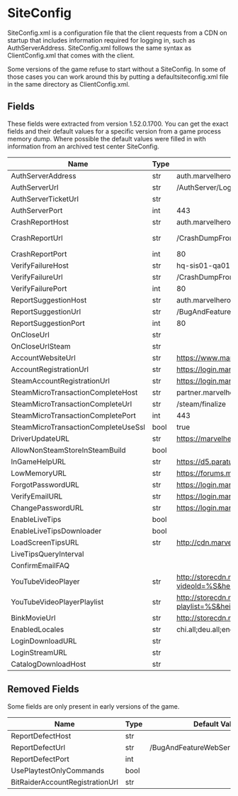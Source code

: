 # SiteConfig

SiteConfig.xml is a configuration file that the client requests from a CDN on startup that includes information required for logging in, such as AuthServerAddress. SiteConfig.xml follows the same syntax as ClientConfig.xml that comes with the client.

Some versions of the game refuse to start without a SiteConfig. In some of those cases you can work around this by putting a defaultsiteconfig.xml file in the same directory as ClientConfig.xml.

## Fields

These fields were extracted from version 1.52.0.1700. You can get the exact fields and their default values for a specific version from a game process memory dump. Where possible the default values were filled in with information from an archived test center SiteConfig.

| Name                                | Type | Default Value                                                                                     | Note                                                         |
| ----------------------------------- | ---- | ------------------------------------------------------------------------------------------------- | ------------------------------------------------------------ |
| AuthServerAddress                   | str  | auth.marvelheroes.com                                                                             |                                                              |
| AuthServerUrl                       | str  | /AuthServer/Login/IndexPB                                                                         |                                                              |
| AuthServerTicketUrl                 | str  |                                                                                                   |                                                              |
| AuthServerPort                      | int  | 443                                                                                               | Shipping builds seem to be hardcoded to port 443             |
| CrashReportHost                     | str  | auth.marvelheroes.com                                                                             | Embedded value is hq-gar-dev01                               |
| CrashReportUrl                      | str  | /CrashDumpFrontend/Multipart/ProcessCrashReport                                                   | Embedded value is /MinidumpWebService/Home/ProcessPostedDump |
| CrashReportPort                     | int  | 80                                                                                                |                                                              |
| VerifyFailureHost                   | str  | hq-sis01-qa01.hq-california.com                                                                   | Embedded value is localhost                                  |
| VerifyFailureUrl                    | str  | /CrashDumpFrontend/Multipart/ProcessVerifyReport                                                  |                                                              |
| VerifyFailurePort                   | int  | 80                                                                                                |                                                              |
| ReportSuggestionHost                | str  | auth.marvelheroes.com                                                                             |                                                              |
| ReportSuggestionUrl                 | str  | /BugAndFeatureWebService/NewSuggestion                                                            |                                                              |
| ReportSuggestionPort                | int  | 80                                                                                                |                                                              |
| OnCloseUrl                          | str  |                                                                                                   |                                                              |
| OnCloseUrlSteam                     | str  |                                                                                                   |                                                              |
| AccountWebsiteUrl                   | str  | https://www.marvelheroes.com                                                                      |                                                              |
| AccountRegistrationUrl              | str  | https://login.marvelheroes.com/registration.php?pcode=                                            |                                                              |
| SteamAccountRegistrationUrl         | str  | https://login.marvelheroes.com/registration.php?pcode=steam                                       |                                                              |
| SteamMicroTransactionCompleteHost   | str  | partner.marvelheroes.com                                                                          |                                                              |
| SteamMicroTransactionCompleteUrl    | str  | /steam/finalize                                                                                   |                                                              |
| SteamMicroTransactionCompletePort   | int  | 443                                                                                               |                                                              |
| SteamMicroTransactionCompleteUseSsl | bool | true                                                                                              |                                                              |
| DriverUpdateURL                     | str  | https://marvelheroes.com/support/drivers                                                          |                                                              |
| AllowNonSteamStoreInSteamBuild      | bool |                                                                                                   |                                                              |
| InGameHelpURL                       | str  | https://d5.parature.com/ics/support/default.asp?deptID=15144                                      |                                                              |
| LowMemoryURL                        | str  | https://forums.marvelheroes.com/discussion/comment/1179527/#Comment_1179527                       |                                                              |
| ForgotPasswordURL                   | str  | https://login.marvelheroes.com/forgotpassword.php                                                 |                                                              |
| VerifyEmailURL                      | str  | https://login.marvelheroes.com                                                                    |                                                              |
| ChangePasswordURL                   | str  | https://login.marvelheroes.com/dashboard/changepassword.php                                       |                                                              |
| EnableLiveTips                      | bool |                                                                                                   |                                                              |
| EnableLiveTipsDownloader            | bool |                                                                                                   |                                                              |
| LoadScreenTipsURL                   | str  | http://cdn.marvelheroes.com/marvelheroes/liveloadingtips.xml                                      |                                                              |
| LiveTipsQueryInterval               |      |                                                                                                   |                                                              |
| ConfirmEmailFAQ                     |      |                                                                                                   |                                                              |
| YouTubeVideoPlayer                  | str  | http://storecdn.marvelheroes.com/cdn/youtubePlayer.html?videoId=%S&height=%d&width=%d&protoId=%S  |                                                              |
| YouTubeVideoPlayerPlaylist          | str  | http://storecdn.marvelheroes.com/cdn/youtubePlayer.html?playlist=%S&height=%d&width=%d&protoId=%S |                                                              |
| BinkMovieUrl                        | str  | http://storecdn.marvelheroes.com/cdn/videos/%shttp://storecdn.marvelheroes.com/cdn/videos/%s      |                                                              |
| EnabledLocales                      | str  | chi.all;deu.all;eng.all;fra.all;jpn.all;kor.all;por.all;rus.all;sg1.all;sg2.all;sg3.all;spa.all   |                                                              |
| LoginDownloadURL                    | str  |                                                                                                   |                                                              |
| LoginStreamURL                      | str  |                                                                                                   |                                                              |
| CatalogDownloadHost                 | str  |                                                                                                   |                                                              |

## Removed Fields

Some fields are only present in early versions of the game.

| Name                            | Type | Default Value                      | Note |
| ------------------------------- | ---- | ---------------------------------- | ---- |
| ReportDefectHost                | str  |                                    |      |
| ReportDefectUrl                 | str  | /BugAndFeatureWebService/NewDefect |      |
| ReportDefectPort                | int  |                                    |      |
| UsePlaytestOnlyCommands         | bool |                                    |      |
| BitRaiderAccountRegistrationUrl | str  |                                    |      |
